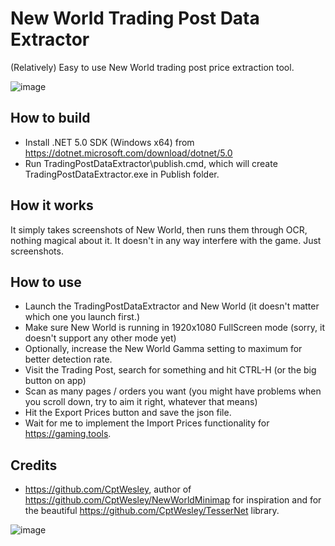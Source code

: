 # New World Trading Post Data Extractor
(Relatively) Easy to use New World trading post price extraction tool.

![image](https://user-images.githubusercontent.com/93623214/139960802-ae06f4f4-6dff-4acd-b96f-af49f4603c4c.png)

## How to build
- Install .NET 5.0 SDK (Windows x64) from https://dotnet.microsoft.com/download/dotnet/5.0
- Run TradingPostDataExtractor\publish.cmd, which will create TradingPostDataExtractor.exe in Publish folder.

## How it works

It simply takes screenshots of New World, then runs them through OCR, nothing magical about it. It doesn't in any way interfere with the game. Just screenshots. 

## How to use
- Launch the TradingPostDataExtractor and New World (it doesn't matter which one you launch first.)
- Make sure New World is running in 1920x1080 FullScreen mode (sorry, it doesn't support any other mode yet)
- Optionally, increase the New World Gamma setting to maximum for better detection rate.
- Visit the Trading Post, search for something and hit CTRL-H (or the big button on app)
- Scan as many pages / orders you want (you might have problems when you scroll down, try to aim it right, whatever that means)
- Hit the Export Prices button and save the json file.
- Wait for me to implement the Import Prices functionality for https://gaming.tools.

## Credits
- https://github.com/CptWesley, author of https://github.com/CptWesley/NewWorldMinimap for inspiration and for the beautiful https://github.com/CptWesley/TesserNet library.

![image](https://user-images.githubusercontent.com/93623214/139960936-45d6200a-6c9d-4d2a-965c-4727b9937d64.png)
